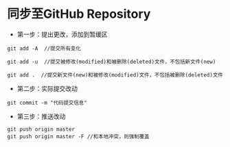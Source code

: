 # 同步至GitHub Repository

+ 第一步：提出更改，添加到暂缓区

```
git add -A  //提交所有变化

git add -u  //提交被修改(modified)和被删除(deleted)文件，不包括新文件(new)

git add .  //提交新文件(new)和被修改(modified)文件，不包括被删除(deleted)文件
```

+ 第二步：实际提交改动

```
git commit -m "代码提交信息"
```

+ 第三步：推送改动

```
git push origin master
git push origin master -F //和本地冲突，则强制覆盖
```
